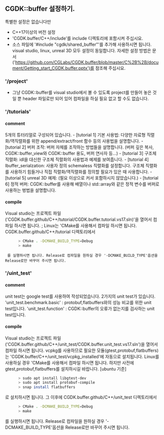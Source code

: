 ## CGDK::buffer 설정하기.
특별한 설정은 없습니다만
- C++17이상의 버전 설정
- 'CGDK.buffer/C++/include'를 include 디렉토리에 포함시켜 주십시요.
- 소스 파일에 '#include "cgdk/shared_buffer"'를 추가해 사용하시면 됩니다.
visual studio, linux, unreal 3D 모두 설정이 동일합니다.
자세한 설정 방법은 문서('https://github.com/CGLabs/CGDK.buffer/blob/master/C%2B%2B/document/Getting_start_CGDK.buffer.pptx')를 참조해 주십시요.

### '/project'
- 그냥 CGDK::buffer를 visual studio에서 볼 수 있도록 project를 만들어 놓은 것일 뿐 header 파일로만 되어 있어 컴파일을 하실 필요 없고 할 수도 없습니다.

### '/tutorials'
#### comment
   5개의 튜터리얼로 구성되어 있습니다.
      - [tutorial 1] 기본 사용법: 다양한 자료형 직렬화/역직렬화를 위한 append/extract/front 함수 등의 사용법을  설명합니다.
      - [tutorial 2] 버퍼 조작: 버퍼 자체를 조작하는 방법들을 설명합니다. (버퍼 깊은 복사, CGDK::buffer_view와 CGDK::buffer 용도, 버퍼 연사자 등...)
      - [tutorial 3] 구조체 직렬화: idl을 대신한 구조체 직렬화의 사용법과 예제를 보여줍니다.
      - [tutorial 4] Ibuffer_serialzation: 사용자 정의 schemaless 직렬화를 설정합니다. 구조체 직렬화를 사용하기 힘들거나 직접 직렬화/역직렬화를 정의할 필요가 있은 때 사용합니다.
      - [tutorial 5] unreal 3D 예제: (필요 이상으로 커서 포함하시지 않았습니다.)
      - [tutorial 6] 정적 버퍼: CGDK::buffer를 사용해 배열이나 std::array와 같은 정적 변수를 버퍼로 사용하는 벙법을 설명합니다.
#### compile
   Visual studio는 프로젝트 파일('CGDK.buffer.github/C++/tutorial/CGDK.buffer.tutorial.vs17.sln)'을 열어서 컴파일 하시면 됩니다. ;
   Linux는 'CMake를 사용해서 컴파일 하시면 됩니다.
   CGDK.buffer.github/C++/tutorial 디렉토리에서
``` bash
      > CMake . -DCMAKE_BUILD_TYPE=Debug 
      > make
```
     를 실행하시면 됩니다. Release로 컴파일을 원하실 경우 '-DCMAKE_BUILD_TYPE'옵션을 Release로만 바꾸어 주시면 됩니다.

### '/uint_test'
#### comment
   unit test는 google test를 사용하여 작성되었습니다.
   2가지의 unit test가 있습니다.
   'unit_test.benchmark.basic' : protobuf,flatbuffers와의 성능 비교를 위한 unit test입니다.
   'unit_test.function' : CGDK::buffer의 오류가 없는지를 검사하는 unit test입니다.
#### compile
   Visual studio는 프로젝트 파일('CGDK.buffer.github/C++/unit_test/CGDK.buffer.unit_test.vs17.sln')을 열어서 컴파일 하시면 됩니다.
   vcpkg를 사용하므로 필요한 모듈(gtest,protobuf,flatbuffers)는 'CGDK.buffer/C++/unit_test/vcpkg_installed'에 자동으로 설치됩니다.
   Linux를 사용하실 경우 'CMake를 사용해서 컴파일 하시면 됩니다.
   하지만 사전에 gtest,protobuf,flatbuffers를 설치하시길 바랍니다.
   [ubuntu 기준]
``` bash
      > sudo apt install libgtest-dev
      > sudo apt install protobuf-compile
      > snap install flatbuffers
```
   로 설치하시면 됩니다.
   그 이후에 CGDK.buffer.github/C++/unit_test 디렉토리에서
``` bash
      > CMake . -DCMAKE_BUILD_TYPE=Debug 
      > make
```
   를 실행하시면 됩니다. Release로 컴파일을 원하실 경우 '-DCMAKE_BUILD_TYPE'옵션을 Release로만 바꾸어 주시면 됩니다.

